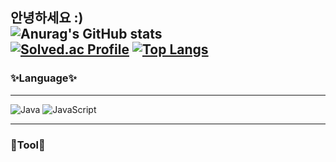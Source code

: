 안녕하세요 :)  
![Anurag's GitHub stats](https://github-readme-stats.vercel.app/api?username=heum-ji&theme=dark&show_icons=true)  
[![Solved.ac Profile](http://mazassumnida.wtf/api/v2/generate_badge?boj=dragon2009t)](https://solved.ac/dragon2009t/)
[![Top Langs](https://github-readme-stats.vercel.app/api/top-langs/?username=heum-ji&layout=compact)](https://github.com/anuraghazra/github-readme-stats)
---
### ✨Language✨  
---
![Java](https://img.shields.io/badge/Java-007396?&style=for-the-badge&logo=OpenJDK&logoColor=white)
![JavaScript](https://img.shields.io/badge/JavaScript-F7DF1E?&style=for-the-badge&logo=JavaScript&logoColor=black)

---
### 🔨Tool🔨
